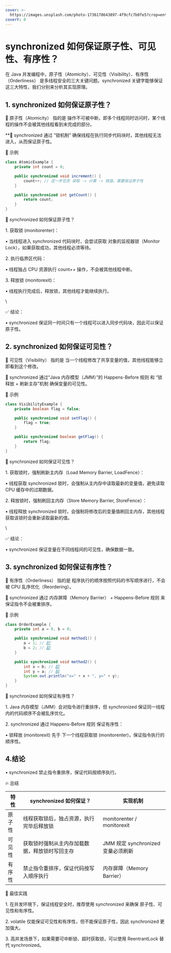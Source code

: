 ```yaml
---
cover: >-
  https://images.unsplash.com/photo-1736178643897-4f9cfc7b0fe5?crop=entropy&cs=srgb&fm=jpg&ixid=M3wxOTcwMjR8MHwxfHJhbmRvbXx8fHx8fHx8fDE3Mzk3OTgyMTF8&ixlib=rb-4.0.3&q=85
coverY: 0
---
```


# synchronized 如何保证原子性、可见性、有序性？

在 Java 并发编程中，原子性（Atomicity）、可见性（Visibility）、有序性（Orderliness） 是多线程安全的三大关键问题。synchronized 关键字能够保证这三大特性，我们分别来分析其实现原理。

## 1. synchronized 如何保证原子性？

📌 原子性（Atomicity） 指的是 操作不可被中断，即多个线程同时访问时，某个线程的操作不会被其他线程看到未完成的部分。

\*\*🔹 synchronized 通过 “锁机制” 确保线程在执行同步代码块时，其他线程无法进入，从而保证原子性。

🌟 示例

```java
class AtomicExample {
    private int count = 0;

    public synchronized void increment() {
        count++; // 这一步包含 读取 -> 计算 -> 赋值，需要保证原子性
    }

    public synchronized int getCount() {
        return count;
    }
}
```

🔹 synchronized 如何保证原子性？

1\. 获取锁 (monitorenter)：

• 当线程进入 synchronized 代码块时，会尝试获取 对象的监视器锁（Monitor Lock），如果获取成功，其他线程必须等待。

2\. 执行临界区代码：

• 线程独占 CPU 资源执行 count++ 操作，不会被其他线程中断。

3\. 释放锁 (monitorexit)：

• 线程执行完成后，释放锁，其他线程才能继续执行。

\


✅ 结论：

• synchronized 保证同一时间只有一个线程可以进入同步代码块，因此可以保证原子性。

## 2. synchronized 如何保证可见性？

📌 可见性（Visibility） 指的是 当一个线程修改了共享变量的值，其他线程能够立即看到这个修改。

🔹 synchronized 通过“Java 内存模型（JMM）”的 Happens-Before 规则 和 “锁释放 + 刷新主存”机制 确保变量的可见性。

🌟 示例

```java
class VisibilityExample {
    private boolean flag = false;

    public synchronized void setFlag() {
        flag = true;
    }

    public synchronized boolean getFlag() {
        return flag;
    }
}
```

🔹 synchronized 如何保证可见性？

1\. 获取锁时，强制刷新主内存（Load Memory Barrier, LoadFence）：

• 线程获取 synchronized 锁时，会强制从主内存中读取最新的变量值，避免读取 CPU 缓存中的过期数据。

2\. 释放锁时，强制刷回主内存（Store Memory Barrier, StoreFence）：

• 线程释放 synchronized 锁时，会强制将修改后的变量值刷回主内存，其他线程获取该锁时会重新读取最新的值。

\


✅ 结论：

• synchronized 保证变量在不同线程间的可见性，确保数据一致。

## 3. synchronized 如何保证有序性？

📌 有序性（Orderliness） 指的是 程序执行的顺序按照代码的书写顺序进行，不会被 CPU 乱序优化（Reordering）。

🔹 synchronized 通过 内存屏障（Memory Barrier） + Happens-Before 规则 来保证指令不会被重排序。

🌟 示例

```java
class OrderExample {
    private int a = 0, b = 0;

    public synchronized void method1() {
        a = 1; // 1️⃣
        b = 2; // 2️⃣
    }

    public synchronized void method2() {
        int x = b; // 3️⃣
        int y = a; // 4️⃣
        System.out.println("x=" + x + ", y=" + y);
    }
}
```

🔹 synchronized 如何保证有序性？

1\. Java 内存模型（JMM）会对指令进行重排序，但 synchronized 保证同一线程内的代码顺序不会被乱序优化。

2\. synchronized 通过 Happens-Before 规则 保证有序性：

• 锁释放 (monitorexit) 先于 下一个线程获取锁 (monitorenter)，保证指令执行的顺序性。

## 4.结论

• synchronized 禁止指令重排序，保证代码按顺序执行。

🔥 总结

| 特性  | synchronized 如何保证？      | 实现机制                       |
| --- | ----------------------- | -------------------------- |
| 原子性 | 线程获取锁后，独占资源，执行完毕后释放锁    | monitorenter / monitorexit |
| 可见性 | 获取锁时强制从主内存加载数据，释放锁时写回主存 | JMM 规定 synchronized 变量必须刷新 |
| 有序性 | 禁止指令重排序，保证代码按写入顺序执行     | 内存屏障（Memory Barrier）       |

🚀 最佳实践

1\. 在并发环境下，保证线程安全时，推荐使用 synchronized 来确保 原子性、可见性和有序性。

2\. volatile 仅能保证可见性和有序性，但不能保证原子性，因此 synchronized 更加强大。

3\. 高并发场景下，如果需要可中断锁、超时获取锁，可以使用 ReentrantLock 替代 synchronized。
